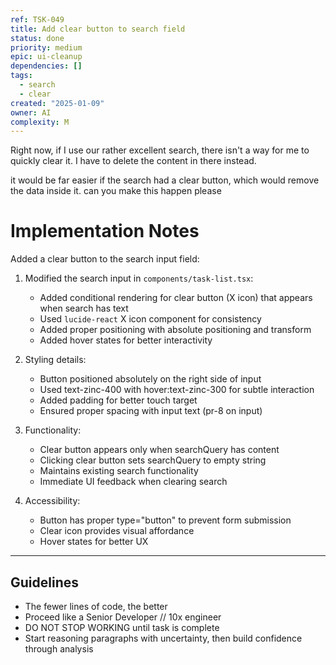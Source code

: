 ```yaml
---
ref: TSK-049
title: Add clear button to search field
status: done
priority: medium
epic: ui-cleanup
dependencies: []
tags:
  - search
  - clear
created: "2025-01-09"
owner: AI
complexity: M
---
```


Right now, if I use our rather excellent search, there isn't a way for me to quickly clear it. I have to delete the content in there instead.

it would be far easier if the search had a clear button, which would remove the data inside it. can you make this happen please

# Implementation Notes

Added a clear button to the search input field:

1. Modified the search input in `components/task-list.tsx`:

   - Added conditional rendering for clear button (X icon) that appears when search has text
   - Used `lucide-react` X icon component for consistency
   - Added proper positioning with absolute positioning and transform
   - Added hover states for better interactivity

2. Styling details:

   - Button positioned absolutely on the right side of input
   - Used text-zinc-400 with hover:text-zinc-300 for subtle interaction
   - Added padding for better touch target
   - Ensured proper spacing with input text (pr-8 on input)

3. Functionality:

   - Clear button appears only when searchQuery has content
   - Clicking clear button sets searchQuery to empty string
   - Maintains existing search functionality
   - Immediate UI feedback when clearing search

4. Accessibility:
   - Button has proper type="button" to prevent form submission
   - Clear icon provides visual affordance
   - Hover states for better UX

---

## Guidelines

- The fewer lines of code, the better
- Proceed like a Senior Developer // 10x engineer
- DO NOT STOP WORKING until task is complete
- Start reasoning paragraphs with uncertainty, then build confidence through analysis

